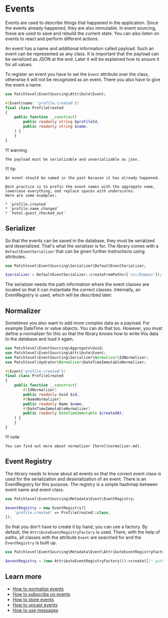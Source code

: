# Events

Events are used to describe things that happened in the application.
Since the events already happened, they are also immutable.
In event sourcing, these are used to save and rebuild the current state.
You can also listen on events to react and perform different actions.

An event has a name and additional information called payload.
Such an event can be represented as any class.
It is important that the payload can be serialized as JSON at the end.
Later it will be explained how to ensure it for all values.

To register an event you have to set the `Event` attribute over the class,
otherwise it will not be recognized as an event.
There you also have to give the event a name.

```php
use Patchlevel\EventSourcing\Attribute\Event;

#[Event(name: 'profile.created')]
final class ProfileCreated
{
    public function __construct(
        public readonly string $profileId,
        public readonly string $name,
    ) {
    }
}
```
!!! warning

    The payload must be serializable and unserializable as json.
    
!!! tip

    An event should be named in the past because it has already happened.
    
    Best practice is to prefix the event names with the aggregate name, lowercase everything, and replace spaces with underscores.
    Here are some examples:
    
    * `profile.created`
    * `profile.name_changed`
    * `hotel.guest_checked_out`
    
## Serializer

So that the events can be saved in the database, they must be serialized and deserialized.
That's what the serializer is for.
The library comes with a `DefaultEventSerializer` that can be given further instructions using attributes.

```php
use Patchlevel\EventSourcing\Serializer\DefaultEventSerializer;

$serializer = DefaultEventSerializer::createFromPaths(['src/Domain']);
```
The serializer needs the path information where the event classes are located
so that it can instantiate the correct classes.
Internally, an EventRegistry is used, which will be described later.

## Normalizer

Sometimes you also want to add more complex data as a payload. For example DateTime or value objects.
You can do that too. However, you must define a normalizer for this
so that the library knows how to write this data to the database and load it again.

```php
use Patchlevel\EventSourcing\Aggregate\Uuid;
use Patchlevel\EventSourcing\Attribute\Event;
use Patchlevel\EventSourcing\Serializer\Normalizer\IdNormalizer;
use Patchlevel\Hydrator\Normalizer\DateTimeImmutableNormalizer;

#[Event('profile.created')]
final class ProfileCreated
{
    public function __construct(
        #[IdNormalizer]
        public readonly Uuid $id,
        #[NameNormalizer]
        public readonly Name $name,
        #[DateTimeImmutableNormalizer]
        public readonly DateTimeImmutable $createdAt,
    ) {
    }
}
```
!!! note

    You can find out more about normalizer [here](normalizer.md).    
    
## Event Registry

The library needs to know about all events
so that the correct event class is used for the serialization and deserialization of an event.
There is an EventRegistry for this purpose. The registry is a simple hashmap between event name and event class.

```php
use Patchlevel\EventSourcing\Metadata\Event\EventRegistry;

$eventRegistry = new EventRegistry([
    'profile.created' => ProfileCreated::class,
]);
```
So that you don't have to create it by hand, you can use a factory.
By default, the `AttributeEventRegistryFactory` is used.
There, with the help of paths, all classes with the attribute `Event` are searched for
and the `EventRegistry` is built up.

```php
use Patchlevel\EventSourcing\Metadata\Event\AttributeEventRegistryFactory;

$eventRegistry = (new AttributeEventRegistryFactory())->create([/* paths... */]);
```
## Learn more

* [How to normalize events](normalizer.md)
* [How to subscribe on events](subscription.md)
* [How to store events](store.md)
* [How to upcast events](upcasting.md)
* [How to use messages](message.md)
